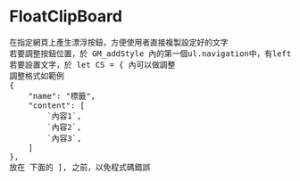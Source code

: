 # FloatClipBoard
<pre>
在指定網頁上產生漂浮按鈕，方便使用者直接複製設定好的文字
若要調整按鈕位置，於 GM_addStyle 內的第一個ul.navigation中，有left跟top的數值可以調整
若要設置文字，於 let CS = { 內可以做調整
調整格式如範例
{
    "name": "標籤",
    "content": [
        `內容1`,
        `內容2`,
        `內容3`,
    ]
},
放在 下面的 ], 之前，以免程式碼錯誤
</pre>
